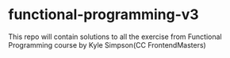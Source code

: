 # functional-programming-v3
This repo will contain solutions to all the exercise from Functional Programming course by Kyle Simpson(CC FrontendMasters)
